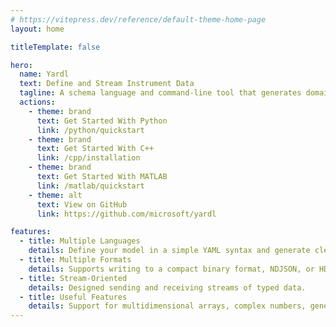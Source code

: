 ```yaml
---
# https://vitepress.dev/reference/default-theme-home-page
layout: home

titleTemplate: false

hero:
  name: Yardl
  text: Define and Stream Instrument Data
  tagline: A schema language and command-line tool that generates domain types and serialization code.
  actions:
    - theme: brand
      text: Get Started With Python
      link: /python/quickstart
    - theme: brand
      text: Get Started With C++
      link: /cpp/installation
    - theme: brand
      text: Get Started With MATLAB
      link: /matlab/quickstart
    - theme: alt
      text: View on GitHub
      link: https://github.com/microsoft/yardl

features:
  - title: Multiple Languages
    details: Define your model in a simple YAML syntax and generate clean Python, C++, and MATLAB.
  - title: Multiple Formats
    details: Supports writing to a compact binary format, NDJSON, or HDF5.
  - title: Stream-Oriented
    details: Designed sending and receiving streams of typed data.
  - title: Useful Features
    details: Support for multidimensional arrays, complex numbers, generics, unions, computed fields, and more.
---
```

